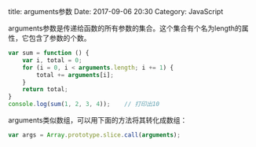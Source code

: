 title: arguments参数
Date: 2017-09-06 20:30
Category: JavaScript

arguments参数是传递给函数的所有参数的集合。这个集合有个名为length的属性，它包含了参数的个数。

```javascript
var sum = function () {
    var i, total = 0;
    for (i = 0, i < arguments.length; i += 1) {
        total += arguments[i];
    }
    return total;
}
console.log(sum(1, 2, 3, 4));    // 打印出10
```

arguments类似数组，可以用下面的方法将其转化成数组：

```javascript
var args = Array.prototype.slice.call(arguments);
```

